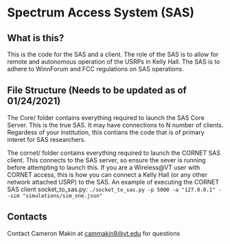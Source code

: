 # Spectrum Access System (SAS)
## What is this?
This is the code for the SAS and a client. The role of the SAS is to allow for remote and autonomous operation of the USRPs in Kelly Hall. The SAS is to adhere to WinnForum and FCC regulations on SAS operations.

## File Structure (Needs to be updated as of 01/24/2021)
The Core/ folder contains everything required to launch the SAS Core Server. This is the true SAS. It may have connections to N number of clients. Regardess of your institution, this contians the code that is of primary interet for SAS researchers.

The cornet/ folder contains everything required to launch the CORNET SAS client. This connects to the SAS server, so ensure the sever is running before attempting to launch this. If you are a Wireless@VT user with CORNET access, this is how you can connect a Kelly Hall (or any other network attached USRP) to the SAS.
An example of executing the CORNET SAS client socket_to_sas.py: 
  ```./socket_to_sas.py -p 5000 -a "127.0.0.1" --sim "simulations/sim_one.json"```

## Contacts
Contact Cameron Makin at cammakin8@vt.edu for questions

